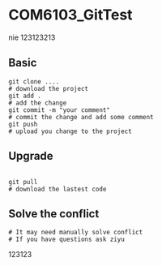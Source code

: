 # COM6103_GitTest
nie
123123213
##  Basic

```shell
git clone .... 
# download the project
git add .
# add the change 
git commit -m "your comment"
# commit the change and add some comment
git push 
# upload you change to the project

```

## Upgrade

```shell

git pull
# download the lastest code 

```

## Solve the conflict

```shell
# It may need manually solve conflict
# If you have questions ask ziyu

```

123123

